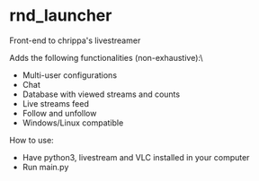 # rnd_launcher
Front-end to chrippa's livestreamer

Adds the following functionalities (non-exhaustive):\
* Multi-user configurations
* Chat
* Database with viewed streams and counts
* Live streams feed
* Follow and unfollow
* Windows/Linux compatible

How to use:
* Have python3, livestream and VLC installed in your computer
* Run main.py

